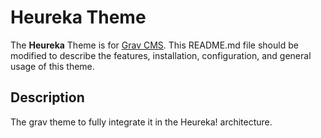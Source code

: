 # Heureka Theme

The **Heureka** Theme is for [Grav CMS](http://github.com/getgrav/grav).  This README.md file should be modified to describe the features, installation, configuration, and general usage of this theme.

## Description

The grav theme to fully integrate it in the Heureka! architecture.
